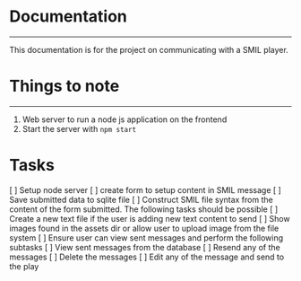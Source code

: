 # Documentation
***

This documentation is for the project on communicating with a SMIL player.

# Things to note
***
1. Web server to run a node js application on the frontend
2. Start the server with `npm start` 

# Tasks
[  ] Setup node server
[  ] create form to setup content in SMIL message
[  ] Save submitted data to sqlite file
[  ] Construct SMIL file syntax from the content of the form submitted.
	 The following tasks should be possible
	 [  ] Create a new text file if the user is adding new text content to send
	 [  ] Show images found in the assets dir or allow user to upload image from the file system
[  ] Ensure user can view sent messages and perform the following subtasks
	[  ] View sent messages from the database
	[  ] Resend any of the messages
	[  ] Delete the messages
	[  ] Edit any of the message and send to the play
